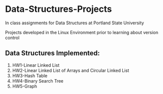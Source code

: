# Data-Structures-Projects
In class assignments for Data Structures at Portland State University

Projects developed in the Linux Environment prior to learning about version control

## Data Structures Implemented:
1. HW1-Linear Linked List
2. HW2-Linear Linked List of Arrays and Circular Linked List
3. HW3-Hash Table
4. HW4-Binary Search Tree
5. HW5-Graph
